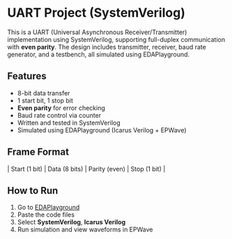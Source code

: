 # UART Project (SystemVerilog)

This is a UART (Universal Asynchronous Receiver/Transmitter) implementation using SystemVerilog, supporting full-duplex communication with **even parity**. The design includes transmitter, receiver, baud rate generator, and a testbench, all simulated using EDAPlayground.

## Features
- 8-bit data transfer
- 1 start bit, 1 stop bit
- **Even parity** for error checking
- Baud rate control via counter
- Written and tested in SystemVerilog
- Simulated using EDAPlayground (Icarus Verilog + EPWave)

## Frame Format
| Start (1 bit) | Data (8 bits) | Parity (even) | Stop (1 bit) |


## How to Run
1. Go to [EDAPlayground](https://edaplayground.com/)
2. Paste the code files
3. Select **SystemVerilog**, **Icarus Verilog**
4. Run simulation and view waveforms in EPWave
